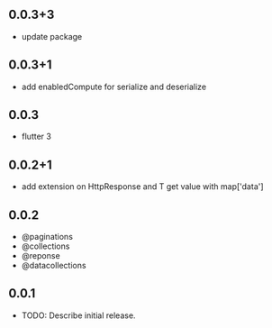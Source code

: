 ## 0.0.3+3

* update package

## 0.0.3+1

* add enabledCompute for serialize and deserialize

## 0.0.3

* flutter 3

## 0.0.2+1

* add extension on HttpResponse and T get value with map['data']

## 0.0.2

* @paginations
* @collections
* @reponse
* @datacollections


## 0.0.1

* TODO: Describe initial release.
